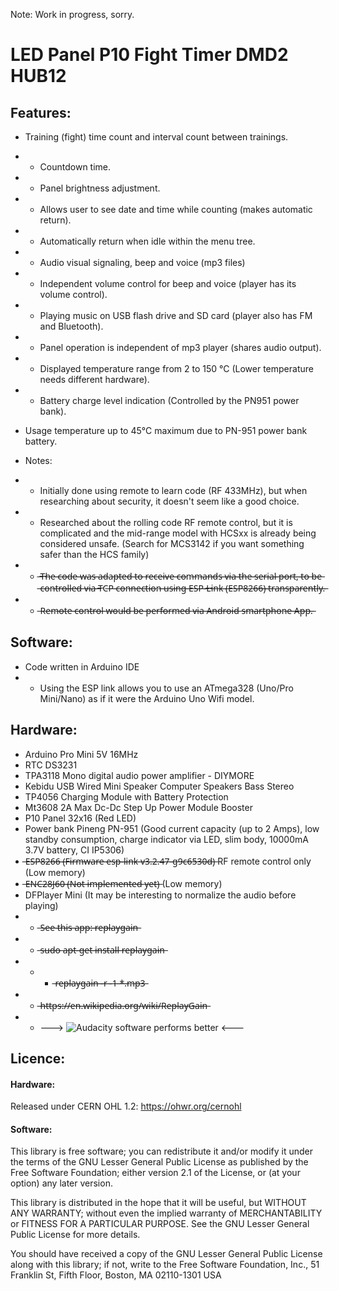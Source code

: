 Note: Work in progress, sorry.

# LED Panel P10 Fight Timer DMD2 HUB12

## Features:
- Training (fight) time count and interval count between trainings.
- - Countdown time.
- - Panel brightness adjustment.
- - Allows user to see date and time while counting (makes automatic return).
- - Automatically return when idle within the menu tree.
- - Audio visual signaling, beep and voice (mp3 files)
- - Independent volume control for beep and voice (player has its volume control).
- - Playing music on USB flash drive and SD card (player also has FM and Bluetooth).
- - Panel operation is independent of mp3 player (shares audio output).
- - Displayed temperature range from 2 to 150 °C (Lower temperature needs different hardware).
- - Battery charge level indication (Controlled by the PN951 power bank).

- Usage temperature up to 45°C maximum due to PN-951 power bank battery.

- Notes:
- - Initially done using remote to learn code (RF 433MHz), but when researching about security, it doesn't seem like a good choice.
- - Researched about the rolling code RF remote control, but it is complicated and the mid-range model with HCSxx is already being considered unsafe.
    (Search for MCS3142 if you want something safer than the HCS family)
- -  ̶T̶h̶e̶ ̶c̶o̶d̶e̶ ̶w̶a̶s̶ ̶a̶d̶a̶p̶t̶e̶d̶ ̶t̶o̶ ̶r̶e̶c̶e̶i̶v̶e̶ ̶c̶o̶m̶m̶a̶n̶d̶s̶ ̶v̶i̶a̶ ̶t̶h̶e̶ ̶s̶e̶r̶i̶a̶l̶ ̶p̶o̶r̶t̶,̶ ̶t̶o̶ ̶b̶e̶ ̶c̶o̶n̶t̶r̶o̶l̶l̶e̶d̶ ̶v̶i̶a̶ ̶T̶C̶P̶ ̶c̶o̶n̶n̶e̶c̶t̶i̶o̶n̶ ̶u̶s̶i̶n̶g̶ ̶E̶S̶P̶-̶L̶i̶n̶k̶ ̶(̶E̶S̶P̶8̶2̶6̶6̶)̶ ̶t̶r̶a̶n̶s̶p̶a̶r̶e̶n̶t̶l̶y̶.̶
- -  ̶R̶e̶m̶o̶t̶e̶ ̶c̶o̶n̶t̶r̶o̶l̶ ̶w̶o̶u̶l̶d̶ ̶b̶e̶ ̶p̶e̶r̶f̶o̶r̶m̶e̶d̶ ̶v̶i̶a̶ ̶A̶n̶d̶r̶o̶i̶d̶ ̶s̶m̶a̶r̶t̶p̶h̶o̶n̶e̶ ̶A̶p̶p̶.̶

## Software:
- Code written in Arduino IDE
- - Using the ESP link allows you to use an ATmega328 (Uno/Pro Mini/Nano) as if it were the Arduino Uno Wifi model.

## Hardware:
- Arduino Pro Mini 5V 16MHz
- RTC DS3231
- TPA3118 Mono digital audio power amplifier - DIYMORE
- Kebidu USB Wired Mini Speaker Computer Speakers Bass Stereo
- TP4056 Charging Module with Battery Protection
- Mt3608 2A Max Dc-Dc Step Up Power Module Booster 
- P10 Panel 32x16 (Red LED)
- Power bank Pineng PN-951 (Good current capacity (up to 2 Amps), low standby consumption, charge indicator via LED, slim body, 10000mA 3.7V battery, CI IP5306)
-  ̶E̶S̶P̶8̶2̶6̶6̶ ̶(̶F̶i̶r̶m̶w̶a̶r̶e̶ ̶e̶s̶p̶-̶l̶i̶n̶k̶ ̶v̶3̶.̶2̶.̶4̶7̶-̶g̶9̶c̶6̶5̶3̶0̶d̶)̶ RF remote control only (Low memory)
-  ̶E̶N̶C̶2̶8̶J̶6̶0̶ ̶(̶N̶o̶t̶ ̶i̶m̶p̶l̶e̶m̶e̶n̶t̶e̶d̶ ̶y̶e̶t̶)̶ (Low memory)
- DFPlayer Mini (It may be interesting to normalize the audio before playing)
- -  ̶S̶e̶e̶ ̶t̶h̶i̶s̶ ̶a̶p̶p̶:̶ ̶r̶e̶p̶l̶a̶y̶g̶a̶i̶n̶
- -  ̶s̶u̶d̶o̶ ̶a̶p̶t̶-̶g̶e̶t̶ ̶i̶n̶s̶t̶a̶l̶l̶ ̶r̶e̶p̶l̶a̶y̶g̶a̶i̶n̶
- - -  ̶r̶e̶p̶l̶a̶y̶g̶a̶i̶n̶ ̶-̶r̶ ̶-̶1̶ ̶*̶.̶m̶p̶3̶
- -  ̶h̶t̶t̶p̶s̶:̶/̶/̶e̶n̶.̶w̶i̶k̶i̶p̶e̶d̶i̶a̶.̶o̶r̶g̶/̶w̶i̶k̶i̶/̶R̶e̶p̶l̶a̶y̶G̶a̶i̶n̶
- - ---> ![Audacity](https://www.audacityteam.org/) software performs better <---

## Licence:

#### Hardware:
Released under CERN OHL 1.2: https://ohwr.org/cernohl

#### Software:
This library is free software; you can redistribute it and/or modify it under the terms of the GNU Lesser General Public License as published by the Free Software Foundation; either version 2.1 of the License, or (at your option) any later version.

This library is distributed in the hope that it will be useful, but WITHOUT ANY WARRANTY; without even the implied warranty of MERCHANTABILITY or FITNESS FOR A PARTICULAR PURPOSE. See the GNU Lesser General Public License for more details.

You should have received a copy of the GNU Lesser General Public License along with this library; if not, write to the Free Software Foundation, Inc., 51 Franklin St, Fifth Floor, Boston, MA 02110-1301 USA
